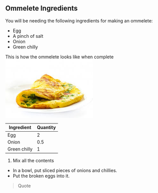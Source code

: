 ## Ommelete Ingredients
You will be needing the following ingredients for making an ommelete:
* Egg
* A pinch of salt
* Onion
* Green chilly

This is how the ommelete looks like when complete ![click here](Ommelete.png)

Ingredient | Quantity
-----------|----------
Egg | 2
Onion | 0.5
Green chilly | 1

1. Mix all the contents
  - In a bowl, put sliced pieces of onions and chillies.
  - Put the broken eggs into it.
> Quote
